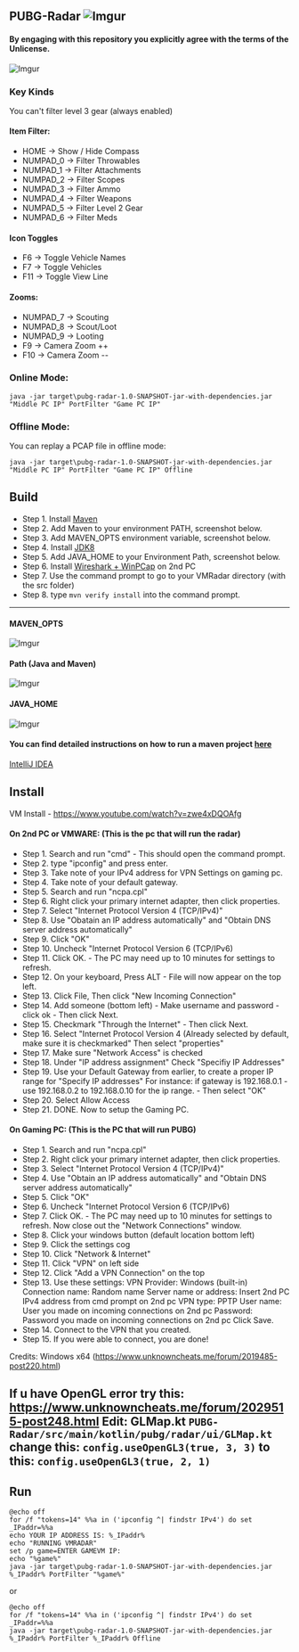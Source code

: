 ## PUBG-Radar ![Imgur](https://i.imgur.com/n3JtN5d.png)

#### By engaging with this repository you explicitly agree with the terms of the Unlicense.

![Imgur](https://i.imgur.com/2bCpNog.gif)

### Key Kinds
You can't filter level 3 gear (always enabled)

#### Item Filter:

* HOME -> Show / Hide Compass
* NUMPAD_0 -> Filter Throwables
* NUMPAD_1 -> Filter Attachments
* NUMPAD_2 -> Filter Scopes 
* NUMPAD_3 -> Filter Ammo 
* NUMPAD_4 -> Filter Weapons
* NUMPAD_5 -> Filter Level 2 Gear          
* NUMPAD_6 -> Filter Meds
           
#### Icon Toggles


* F6 -> Toggle Vehicle Names 
* F7 -> Toggle Vehicles 
* F11 -> Toggle View Line

#### Zooms:
* NUMPAD_7 -> Scouting
* NUMPAD_8 -> Scout/Loot
* NUMPAD_9 -> Looting
* F9 ->  Camera Zoom ++
* F10 -> Camera Zoom --


### Online Mode:
`java -jar target\pubg-radar-1.0-SNAPSHOT-jar-with-dependencies.jar "Middle PC IP" PortFilter "Game PC IP"`

### Offline Mode:
You can replay a PCAP file in offline mode:

`java -jar target\pubg-radar-1.0-SNAPSHOT-jar-with-dependencies.jar "Middle PC IP" PortFilter "Game PC IP" Offline`


## Build

* Step 1. Install [Maven](https://maven.apache.org/install.html)
* Step 2. Add Maven to your environment PATH, screenshot below.
* Step 3. Add MAVEN_OPTS environment variable, screenshot below.
* Step 4. Install [JDK8](http://www.oracle.com/technetwork/java/javase/downloads/jdk8-downloads-2133151.html)
* Step 5. Add JAVA_HOME to your Environment Path, screenshot below.
* Step 6. Install [Wireshark + WinPCap](https://www.wireshark.org/) on 2nd PC
* Step 7. Use the command prompt to go to your VMRadar directory (with the src folder)
* Step 8. type `mvn verify install` into the command prompt.

----------------- 
#### MAVEN_OPTS
![Imgur](https://i.imgur.com/aWCdgUX.png)

#### Path (Java and Maven)
![Imgur](https://i.imgur.com/hSCYrCM.png)

#### JAVA_HOME
![Imgur](https://i.imgur.com/4zT1YNR.png)


#### You can find detailed instructions on how to run a maven project [here](https://maven.apache.org/run.html)

[IntelliJ IDEA](https://www.jetbrains.com/idea/?fromMenu)

## Install
VM Install - https://www.youtube.com/watch?v=zwe4xDQOAfg

#### On 2nd PC or VMWARE: (This is the pc that will run the radar)
* Step 1. Search and run "cmd" - This should open the command prompt. 
* Step 2. type "ipconfig" and press enter.
* Step 3. Take note of your IPv4 address for VPN Settings on gaming pc. 
* Step 4. Take note of your default gateway. 
* Step 5. Search and run "ncpa.cpl"
* Step 6. Right click your primary internet adapter, then click properties.
* Step 7. Select "Internet Protocol Version 4 (TCP/IPv4)" 
* Step 8. Use "Obatain an IP address automatically" and "Obtain 
DNS server address automatically"
* Step 9. Click "OK"
* Step 10. Uncheck "Internet Protocol Version 6 (TCP/IPv6)
* Step 11. Click OK. - The PC may need up to 10 minutes for settings to refresh.
* Step 12. On your keyboard, Press ALT - File will now appear on the top left.
* Step 13. Click File, Then click "New Incoming Connection"
* Step 14. Add someone (bottom left) - Make username and password - click ok - Then click Next.
* Step 15. Checkmark "Through the Internet" - Then click Next.
* Step 16. Select "Internet Protocol Version 4 (Already selected by default, make sure it is checkmarked" Then select "properties"
* Step 17. Make sure "Network Access" is checked
* Step 18. Under "IP address assignment" Check "Specifiy IP Addresses" 
* Step 19. Use your Default Gateway from earlier, to create a proper IP range for "Specify IP addresses"
For instance: if gateway is 192.168.0.1 - use 192.168.0.2 to 192.168.0.10 for 
the ip range. - Then select "OK"
* Step 20. Select Allow Access
* Step 21. DONE. Now to setup the Gaming PC.

#### On Gaming PC: (This is the PC that will run PUBG)

* Step 1. Search and run "ncpa.cpl"
* Step 2. Right click your primary internet adapter, then click properties.
* Step 3. Select "Internet Protocol Version 4 (TCP/IPv4)" 
* Step 4. Use "Obtain an IP address automatically" and "Obtain DNS server address automatically"
* Step 5. Click "OK"
* Step 6. Uncheck "Internet Protocol Version 6 (TCP/IPv6)
* Step 7. Click OK. - The PC may need up to 10 minutes for settings to refresh. Now close out the "Network Connections" window.
* Step 8. Click your windows button (default location bottom left)
* Step 9. Click the settings cog
* Step 10. Click "Network & Internet"
* Step 11. Click "VPN" on left side
* Step 12. Click "Add a VPN Connection" on the top
* Step 13. Use these settings:
VPN Provider: Windows (built-in)
Connection name: Random name
Server name or address: Insert 2nd PC IPv4 address from cmd prompt on 2nd pc
VPN type: PPTP
User name: User you made on incoming connections on 2nd pc
Password: Password you made on incoming connections on 2nd pc
Click Save.
* Step 14. Connect to the VPN that you created.
* Step 15. If you were able to connect, you are done!

Credits: Windows x64 (https://www.unknowncheats.me/forum/2019485-post220.html)


If u have OpenGL error try this: https://www.unknowncheats.me/forum/2029515-post248.html
Edit: GLMap.kt ``` PUBG-Radar/src/main/kotlin/pubg/radar/ui/GLMap.kt ```
change this:
``` config.useOpenGL3(true, 3, 3) ```
to this:
``` config.useOpenGL3(true, 2, 1) ```
----------------- 
## Run
```
@echo off
for /f "tokens=14" %%a in ('ipconfig ^| findstr IPv4') do set _IPaddr=%%a
echo YOUR IP ADDRESS IS: %_IPaddr%
echo "RUNNING VMRADAR"
set /p game=ENTER GAMEVM IP:
echo "%game%"
java -jar target\pubg-radar-1.0-SNAPSHOT-jar-with-dependencies.jar %_IPaddr% PortFilter "%game%"
```
or 

```
@echo off
for /f "tokens=14" %%a in ('ipconfig ^| findstr IPv4') do set _IPaddr=%%a
java -jar target\pubg-radar-1.0-SNAPSHOT-jar-with-dependencies.jar %_IPaddr% PortFilter %_IPaddr% Offline

```
